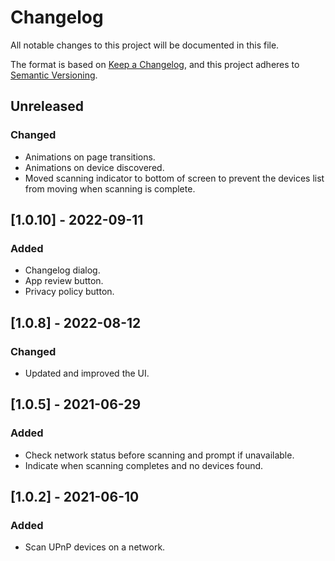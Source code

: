 # Changelog
All notable changes to this project will be documented in this file.

The format is based on [Keep a Changelog](https://keepachangelog.com/en/1.0.0/),
and this project adheres to [Semantic Versioning](https://semver.org/spec/v2.0.0.html).

## Unreleased
### Changed
- Animations on page transitions.
- Animations on device discovered.
- Moved scanning indicator to bottom of screen to prevent the devices list from moving when scanning is complete.

## [1.0.10] - 2022-09-11
### Added
- Changelog dialog.
- App review button.
- Privacy policy button.

## [1.0.8] - 2022-08-12
### Changed
- Updated and improved the UI.

## [1.0.5] - 2021-06-29
### Added
- Check network status before scanning and prompt if unavailable.
- Indicate when scanning completes and no devices found.

## [1.0.2] - 2021-06-10
### Added
- Scan UPnP devices on a network.
